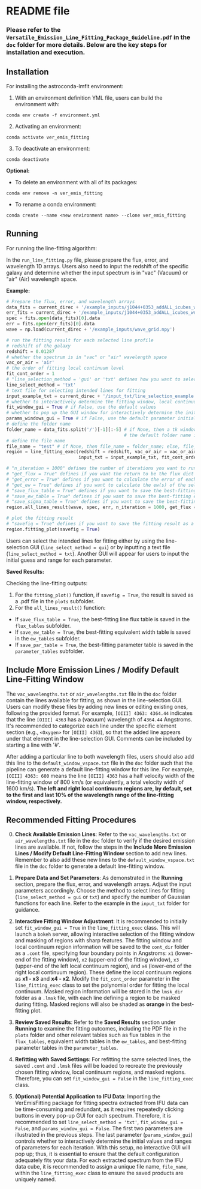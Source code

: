 # README file

### Please refer to the `Versatile_Emission_Line_Fitting_Package_Guideline.pdf` in the `doc` folder for more details. Below are the key steps for installation and execution. 

## Installation

For installing the astroconda-lmfit environment:

1. With an environment definition YML file, users can build the environment with:
```
conda env create -f environment.yml
```

2. Activating an environment: 
```
conda activate ver_emis_fitting
```

3. To deactivate an environment:
```
conda deactivate
```

**Optional:**

- To delete an environment with all of its packages:
```
conda env remove -n ver_emis_fitting
```

- To rename a conda environment:
```
conda create --name <new environment name> --clone ver_emis_fitting
```

## Running

For running the line-fitting algorithm:

In the `run_line_fitting.py` file, please prepare the flux, error, and wavelength 1D arrays. Users also need to input the redshift of the specific galaxy and determine whether the input spectrum is in "vac" (Vacuum) or "air" (Air) wavelength space.

**Example:**

```python
# Prepare the flux, error, and wavelength arrays
data_fits = current_direc + '/example_inputs/j1044+0353_addALL_icubes_wn.fits'
err_fits = current_direc + '/example_inputs/j1044+0353_addALL_icubes_wn_err.fits'
spec = fits.open(data_fits)[0].data
err = fits.open(err_fits)[0].data   
wave = np.load(current_direc + '/example_inputs/wave_grid.npy')

# run the fitting result for each selected line profile
# redshift of the galaxy
redshift = 0.01287
# whether the spectrum is in "vac" or "air" wavelength space
vac_or_air = 'air'
# the order of fitting local continuum level
fit_cont_order = 1
# "line_selection_method = 'gui' or 'txt' defines how you want to select the lines for fitting, whether using a GUI or inputting a txt"
line_select_method = 'txt'
# text file for selecting intended lines for fitting
input_example_txt = current_direc + '/input_txt/line_selection_example.txt' 
# whether to interactively determine the fitting window, local continuum regions, and masking lines 
fit_window_gui = True # if False, use the default values 
# whether to pop up the GUI window for interactively determine the initial parameter values and their corresponding ranges (for each iteration). Default is False (i.e., pop up the window)
params_windows_gui = True # if False, use the default parameter initial values and corresponding ranges for each iteration
# define the folder name 
folder_name = data_fits.split('/')[-1][:-5] # if None, then a tk window will pop up for users to interactively enter the folder name; if users forget to type the folder name in the tk window,
                                            # the default folder name is "test_folder".
# define the file name
file_name = "test" # if None, then file_name = folder_name; else, file_name will be f"{folder_name}_{file_name}"
region = line_fitting_exec(redshift = redshift, vac_or_air = vac_or_air, folder_name = folder_name, file_name = file_name, line_select_method = line_select_method, 
                           input_txt = input_example_txt, fit_cont_order = fit_cont_order, fit_window_gui = fit_window_gui, params_windows_gui = params_windows_gui)

# "n_iteration = 1000" defines the number of iterations you want to run
# "get_flux = True" defines if you want the return to be the flux dict (includes the flux of each line profile) or not; if False, then the return is the best-fitting parameters
# "get_error = True" defines if you want to calculate the error of each line flux 
# "get_ew = True" defines if you want to calculate the ew(s) of the selected emission lines (including emission and absorption ew(s))
# "save_flux_table = True" defines if you want to save the best-fitting flux pandas table for each line.
# "save_ew_table = True" defines if you want to save the best-fitting equivalent width pandas table for each line.
# "save_sigma_table = True" defines if you want to save the best-fitting velocity width pandas table for each velocity component.
region.all_lines_result(wave, spec, err, n_iteration = 1000, get_flux = True, save_flux_table = True, get_ew = True, save_ew_table = True, get_error = True, save_par_table = True)

# plot the fitting result
# "savefig = True" defines if you want to save the fitting result as a .pdf file.
region.fitting_plot(savefig = True)

```
Users can select the intended lines for fitting either by using the line-selection GUI (`line_select_method = gui`) or by inputting a text file (`line_select_method = txt`). Another GUI will appear for users to input the initial guess and range for each parameter.


**Saved Results:**

Checking the line-fitting outputs:

1. For the `fitting_plot()` function, if `savefig = True`, the result is saved as a .pdf file in the `plots` subfolder.
2. For the `all_lines_result()` function:
* If `save_flux_table = True`, the best-fitting line flux table is saved in the `flux_tables` subfolder.
* If `save_ew_table = True`, the best-fitting equivalent width table is saved in the `ew_tables` subfolder.
* If `save_par_table = True`, the best-fitting parameter table is saved in the `parameter_tables` subfolder.

## Include More Emission Lines / Modify Default Line-Fitting Window

The `vac_wavelengths.txt` or `air_wavelengths.txt` file in the `doc` folder contain the lines available for fitting, as shown in the line-selection GUI. Users can modify these files by adding new lines or editing existing ones, following the provided format. For example, `[OIII] 4363: 4364.44` indicates that the line `[OIII] 4363` has a (vacuum) wavelength of `4364.44` Angstroms. It's recommended to categorize each line under the specific element section (e.g., `<Oxygen>` for `[OIII] 4363`), so that the added line appears under that element in the line-selection GUI. Comments can be included by starting a line with '#'.

After adding a particular line to both wavelength files, users should also add this line to the `default_window_vspace.txt` file in the `doc` folder such that the pipeline can generate a default line-fitting window for this line. For example, `[OIII] 4363: 600` means the line `[OIII] 4363` has a half velocity width of the line-fitting window of 800 km/s (or equivalently, a total velocity width of 1600 km/s). **The left and right local continuum regions are, by default, set to the first and last 10% of the wavelength range of the line-fitting window, respectively.**

## Recommended Fitting Procedures

0. **Check Available Emission Lines**: Refer to the `vac_wavelengths.txt` or `air_wavelengths.txt` file in the `doc` folder to verify if the desired emission lines are available. If not, follow the steps in the **Include More Emission Lines / Modify Default Line-Fitting Window** section to add new lines. Remember to also add these new lines to the `default_window_vspace.txt` file in the `doc` folder to generate a default line-fitting window.

1. **Prepare Data and Set Parameters**: As demonstrated in the **Running** section, prepare the flux, error, and wavelength arrays. Adjust the input parameters accordingly. Choose the method to select lines for fitting (`line_select_method = gui` or `txt`) and specify the number of Gaussian functions for each line. Refer to the example in the `input_txt` folder for guidance.

2. **Interactive Fitting Window Adjustment**: It is recommended to initially set `fit_window_gui = True` in the `line_fitting_exec` class. This will launch a `bokeh` server, allowing interactive selection of the fitting window and masking of regions with sharp features. The fitting window and local continuum region information will be saved to the `cont_dir` folder as a `.cont` file, specifying four boundary points in Angstroms: `x1` (lower-end of the fitting window), `x2` (upper-end of the fitting window), `x3` (upper-end of the left local continuum region), and `x4` (lower-end of the right local continuum region). These define the local continuum regions as **x1 - x3** and **x4 - x2**. Modify the `fit_cont_order` parameter in the `line_fitting_exec` class to set the polynomial order for fitting the local continuum. Masked region information will be stored in the `lmsk_dir` folder as a `.lmsk` file, with each line defining a region to be masked during fitting. Masked regions will also be shaded as **orange** in the best-fitting plot.

3. **Review Saved Results**: Refer to the **Saved Results** section under **Running** to examine the fitting outcomes, including the PDF file in the `plots` folder and other relevant tables such as flux tables in the `flux_tables`, equivalent width tables in the `ew_tables`, and best-fitting parameter tables in the `parameter_tables`.

4. **Refitting with Saved Settings**: For refitting the same selected lines, the saved `.cont` and `.lmsk` files will be loaded to recreate the previously chosen fitting window, local continuum regions, and masked regions. Therefore, you can set `fit_window_gui = False` in the `line_fitting_exec` class. 

5. **(Optional) Potential Application to IFU Data**: Importing the VerEmisFitting package for fitting spectra extracted from IFU data can be time-consuming and redundant, as it requires repeatedly clicking buttons in every pop-up GUI for each spectrum. Therefore, it is recommended to set `line_select_method = 'txt'`, `fit_window_gui = False`, and `params_window_gui = False`. The first two parameters are illustrated in the previous steps. The last parameter (`params_window_gui`) controls whether to interactively determine the initial values and ranges of parameters for each iteration. With this setup, no interactive GUI will pop up; thus, it is essential to ensure that the default configuration adequately fits your data. For each extracted spectrum from the IFU data cube, it is recommended to assign a unique file name, `file_name`, within the `line_fitting_exec` class to ensure the saved products are uniquely named.





